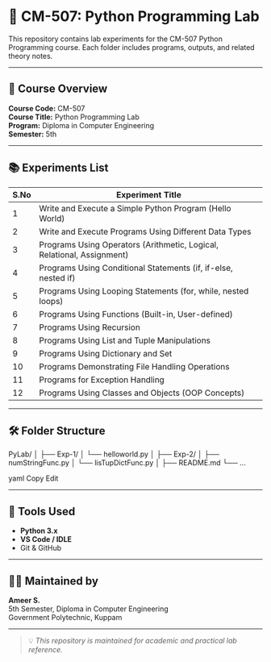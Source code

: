 # 🐍 CM-507: Python Programming Lab

This repository contains lab experiments for the CM-507 Python Programming course. Each folder includes programs, outputs, and related theory notes.

---

## 📘 Course Overview

**Course Code:** CM-507  
**Course Title:** Python Programming Lab  
**Program:** Diploma in Computer Engineering  
**Semester:** 5th

---

## 📚 Experiments List

| S.No | Experiment Title                                                                 |
|------|----------------------------------------------------------------------------------|
| 1    | Write and Execute a Simple Python Program (Hello World)                         |
| 2    | Write and Execute Programs Using Different Data Types                           |
| 3    | Programs Using Operators (Arithmetic, Logical, Relational, Assignment)          |
| 4    | Programs Using Conditional Statements (if, if-else, nested if)                  |
| 5    | Programs Using Looping Statements (for, while, nested loops)                    |
| 6    | Programs Using Functions (Built-in, User-defined)                               |
| 7    | Programs Using Recursion                                                        |
| 8    | Programs Using List and Tuple Manipulations                                     |
| 9    | Programs Using Dictionary and Set                                               |
| 10   | Programs Demonstrating File Handling Operations                                 |
| 11   | Programs for Exception Handling                                                 |
| 12   | Programs Using Classes and Objects (OOP Concepts)                               |

---

## 🛠 Folder Structure

PyLab/
│
├── Exp-1/
│ └── helloworld.py
│
├── Exp-2/
│ ├── numStringFunc.py
│ └── lisTupDictFunc.py
│
├── README.md
└── ...

yaml
Copy
Edit

---

## 🔧 Tools Used

- **Python 3.x**
- **VS Code / IDLE**
- Git & GitHub

---

## 👨‍🎓 Maintained by

**Ameer S.**  
5th Semester, Diploma in Computer Engineering  
Government Polytechnic, Kuppam

---

> 💡 _This repository is maintained for academic and practical lab reference._